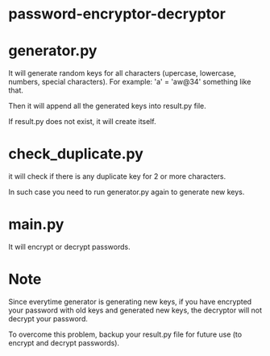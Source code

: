 # password-encryptor-decryptor

# generator.py
It will generate random keys for all characters (upercase, lowercase, numbers, special characters). For example: 'a' = 'aw@34' something like that.

Then it will append all the generated keys into result.py file.

If result.py does not exist, it will create itself.

# check_duplicate.py
it will check if there is any duplicate key for 2 or more characters.

In such case you need to run generator.py again to generate new keys.

# main.py
It will encrypt or decrypt passwords.

# Note
Since everytime generator is generating new keys, if you have encrypted your password with old keys and generated new keys, the decryptor will not decrypt your password.

To overcome this problem, backup your result.py file for future use (to encrypt and decrypt passwords).
